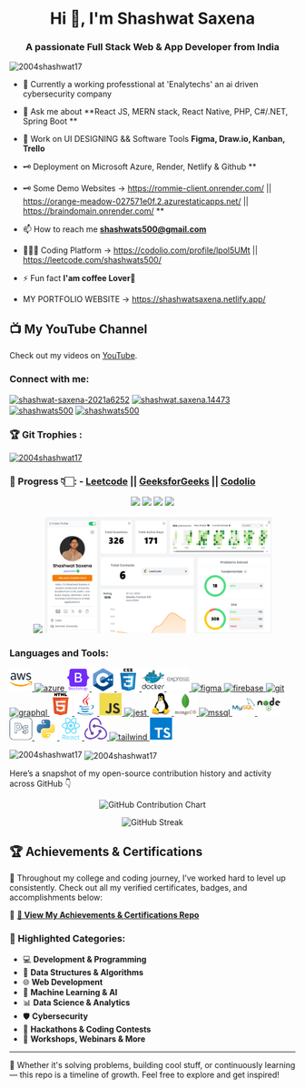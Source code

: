 
<h1 align="center">Hi 👋, I'm Shashwat Saxena</h1>
<h3 align="center">A passionate Full Stack Web & App Developer from India</h3>

<p align="left"> <img src="https://komarev.com/ghpvc/?username=2004shashwat17&label=Profile%20views&color=0e75b6&style=flat" alt="2004shashwat17" /> </p>

- 🔭 Currently a working professtional at 'Enalytechs' an ai driven cybersecurity company 

- 💬 Ask me about **React JS, MERN stack, React Native, PHP, C#/.NET, Spring Boot **

- 🍬 Work on UI DESIGNING && Software Tools **Figma, Draw.io, Kanban, Trello**

- 🗝️ Deployment on Microsoft Azure, Render, Netlify & Github **

- 🗝 Some Demo Websites -> https://rommie-client.onrender.com/ || https://orange-meadow-027571e0f.2.azurestaticapps.net/ || https://braindomain.onrender.com/ **

- 📫 How to reach me **shashwats500@gmail.com**

- 👩🏻‍💻 Coding Platform -> https://codolio.com/profile/lpol5UMt || https://leetcode.com/shashwats500/

- ⚡ Fun fact **I'am coffee Lover🍵**

- MY PORTFOLIO WEBSITE -> https://shashwatsaxena.netlify.app/

## 📺 My YouTube Channel  
Check out my videos on [YouTube](https://www.youtube.com/@shashwatsaxena9628).

<h3 align="left">Connect with me:</h3>
<p align="left">
<a href="https://linkedin.com/in/shashwat-saxena-2021a6252" target="blank"><img align="center" src="https://raw.githubusercontent.com/rahuldkjain/github-profile-readme-generator/master/src/images/icons/Social/linked-in-alt.svg" alt="shashwat-saxena-2021a6252" height="30" width="40" /></a>
<a href="https://fb.com/shashwat.saxena.14473" target="blank"><img align="center" src="https://raw.githubusercontent.com/rahuldkjain/github-profile-readme-generator/master/src/images/icons/Social/facebook.svg" alt="shashwat.saxena.14473" height="30" width="40" /></a>
<a href="https://instagram.com/shashwats500" target="blank"><img align="center" src="https://raw.githubusercontent.com/rahuldkjain/github-profile-readme-generator/master/src/images/icons/Social/instagram.svg" alt="shashwats500" height="30" width="40" /></a>
<a href="https://www.leetcode.com/shashwats500" target="blank"><img align="center" src="https://raw.githubusercontent.com/rahuldkjain/github-profile-readme-generator/master/src/images/icons/Social/leet-code.svg" alt="shashwats500" height="30" width="40" /></a>
</p>

### 🏆 Git Trophies :
<p align="left"> <a href="https://github.com/ryo-ma/github-profile-trophy"><img src="https://github-profile-trophy.vercel.app/?username=2004shashwat17" alt="2004shashwat17" /></a> </p>

### 🔗 Progress 👇🏻: - [Leetcode](https://leetcode.com/shashwats500/) || [GeeksforGeeks](https://www.geeksforgeeks.org/user/shashwafgi6/) || [Codolio](https://codolio.com/profile/lpol5UMt)
<p align="center">
  <img src="https://img.shields.io/badge/LeetCode-50DaysOfCode-yellow?style=for-the-badge&logo=leetcode&logoColor=white" />
  <img src="https://img.shields.io/badge/LeetCode-100DaysOfCode-orange?style=for-the-badge&logo=leetcode&logoColor=white" />
  <img src="https://img.shields.io/badge/DSA%20Practice-GeeksforGeeks-green?style=for-the-badge&logo=geeksforgeeks" />
  <img src="https://img.shields.io/badge/Platform-Codolio-blue?style=for-the-badge&logo=codeforces" />
</p>
<p align="center">
  <img src="https://leetcard.jacoblin.cool/shashwats500?theme=unicorn&ext=heatmap" width="400" />
  <img src="https://github.com/2004shashwat17/2004shashwat17/blob/main/codolio.png" alt="Codolio Progress" width="400" />
</p>
<h3 align="left">Languages and Tools:</h3>
<p align="left"> <a href="https://aws.amazon.com" target="_blank" rel="noreferrer"> <img src="https://raw.githubusercontent.com/devicons/devicon/master/icons/amazonwebservices/amazonwebservices-original-wordmark.svg" alt="aws" width="40" height="40"/> </a> <a href="https://azure.microsoft.com/en-in/" target="_blank" rel="noreferrer"> <img src="https://www.vectorlogo.zone/logos/microsoft_azure/microsoft_azure-icon.svg" alt="azure" width="40" height="40"/> </a> <a href="https://getbootstrap.com" target="_blank" rel="noreferrer"> <img src="https://raw.githubusercontent.com/devicons/devicon/master/icons/bootstrap/bootstrap-plain-wordmark.svg" alt="bootstrap" width="40" height="40"/> </a> <a href="https://www.w3schools.com/cpp/" target="_blank" rel="noreferrer"> <img src="https://raw.githubusercontent.com/devicons/devicon/master/icons/cplusplus/cplusplus-original.svg" alt="cplusplus" width="40" height="40"/> </a> <a href="https://www.w3schools.com/css/" target="_blank" rel="noreferrer"> <img src="https://raw.githubusercontent.com/devicons/devicon/master/icons/css3/css3-original-wordmark.svg" alt="css3" width="40" height="40"/> </a> <a href="https://www.docker.com/" target="_blank" rel="noreferrer"> <img src="https://raw.githubusercontent.com/devicons/devicon/master/icons/docker/docker-original-wordmark.svg" alt="docker" width="40" height="40"/> </a> <a href="https://expressjs.com" target="_blank" rel="noreferrer"> <img src="https://raw.githubusercontent.com/devicons/devicon/master/icons/express/express-original-wordmark.svg" alt="express" width="40" height="40"/> </a> <a href="https://www.figma.com/" target="_blank" rel="noreferrer"> <img src="https://www.vectorlogo.zone/logos/figma/figma-icon.svg" alt="figma" width="40" height="40"/> </a> <a href="https://firebase.google.com/" target="_blank" rel="noreferrer"> <img src="https://www.vectorlogo.zone/logos/firebase/firebase-icon.svg" alt="firebase" width="40" height="40"/> </a> <a href="https://git-scm.com/" target="_blank" rel="noreferrer"> <img src="https://www.vectorlogo.zone/logos/git-scm/git-scm-icon.svg" alt="git" width="40" height="40"/> </a> <a href="https://graphql.org" target="_blank" rel="noreferrer"> <img src="https://www.vectorlogo.zone/logos/graphql/graphql-icon.svg" alt="graphql" width="40" height="40"/> </a> <a href="https://www.w3.org/html/" target="_blank" rel="noreferrer"> <img src="https://raw.githubusercontent.com/devicons/devicon/master/icons/html5/html5-original-wordmark.svg" alt="html5" width="40" height="40"/> </a> <a href="https://www.java.com" target="_blank" rel="noreferrer"> <img src="https://raw.githubusercontent.com/devicons/devicon/master/icons/java/java-original.svg" alt="java" width="40" height="40"/> </a> <a href="https://developer.mozilla.org/en-US/docs/Web/JavaScript" target="_blank" rel="noreferrer"> <img src="https://raw.githubusercontent.com/devicons/devicon/master/icons/javascript/javascript-original.svg" alt="javascript" width="40" height="40"/> </a> <a href="https://jestjs.io" target="_blank" rel="noreferrer"> <img src="https://www.vectorlogo.zone/logos/jestjsio/jestjsio-icon.svg" alt="jest" width="40" height="40"/> </a> <a href="https://www.linux.org/" target="_blank" rel="noreferrer"> <img src="https://raw.githubusercontent.com/devicons/devicon/master/icons/linux/linux-original.svg" alt="linux" width="40" height="40"/> </a> <a href="https://www.mongodb.com/" target="_blank" rel="noreferrer"> <img src="https://raw.githubusercontent.com/devicons/devicon/master/icons/mongodb/mongodb-original-wordmark.svg" alt="mongodb" width="40" height="40"/> </a> <a href="https://www.microsoft.com/en-us/sql-server" target="_blank" rel="noreferrer"> <img src="https://www.svgrepo.com/show/303229/microsoft-sql-server-logo.svg" alt="mssql" width="40" height="40"/> </a> <a href="https://www.mysql.com/" target="_blank" rel="noreferrer"> <img src="https://raw.githubusercontent.com/devicons/devicon/master/icons/mysql/mysql-original-wordmark.svg" alt="mysql" width="40" height="40"/> </a> <a href="https://nodejs.org" target="_blank" rel="noreferrer"> <img src="https://raw.githubusercontent.com/devicons/devicon/master/icons/nodejs/nodejs-original-wordmark.svg" alt="nodejs" width="40" height="40"/> </a> <a href="https://www.photoshop.com/en" target="_blank" rel="noreferrer"> <img src="https://raw.githubusercontent.com/devicons/devicon/master/icons/photoshop/photoshop-line.svg" alt="photoshop" width="40" height="40"/> </a> <a href="https://www.python.org" target="_blank" rel="noreferrer"> <img src="https://raw.githubusercontent.com/devicons/devicon/master/icons/python/python-original.svg" alt="python" width="40" height="40"/> </a> <a href="https://reactjs.org/" target="_blank" rel="noreferrer"> <img src="https://raw.githubusercontent.com/devicons/devicon/master/icons/react/react-original-wordmark.svg" alt="react" width="40" height="40"/> </a> <a href="https://redux.js.org" target="_blank" rel="noreferrer"> <img src="https://raw.githubusercontent.com/devicons/devicon/master/icons/redux/redux-original.svg" alt="redux" width="40" height="40"/> </a> <a href="https://tailwindcss.com/" target="_blank" rel="noreferrer"> <img src="https://www.vectorlogo.zone/logos/tailwindcss/tailwindcss-icon.svg" alt="tailwind" width="40" height="40"/> </a> <a href="https://www.typescriptlang.org/" target="_blank" rel="noreferrer"> <img src="https://raw.githubusercontent.com/devicons/devicon/master/icons/typescript/typescript-original.svg" alt="typescript" width="40" height="40"/> </a> </p>

<p><img align="left" src="https://github-readme-stats.vercel.app/api/top-langs?username=2004shashwat17&show_icons=true&locale=en&layout=compact" alt="2004shashwat17" /></p>

<p>&nbsp;<img align="center" src="https://github-readme-stats.vercel.app/api?username=2004shashwat17&show_icons=true&locale=en" alt="2004shashwat17" /></p>

Here’s a snapshot of my open-source contribution history and activity across GitHub 👇

<p align="center"> <img src="https://ghchart.rshah.org/2004shashwat17" alt="GitHub Contribution Chart" /> </p> <p align="center"> <img src="https://github-readme-streak-stats.herokuapp.com?user=2004shashwat17&theme=tokyonight" alt="GitHub Streak" /> </p> 

## 🏆 Achievements & Certifications

🎯 Throughout my college and coding journey, I’ve worked hard to level up consistently. Check out all my verified certificates, badges, and accomplishments below:

📂 **[🔗 View My Achievements & Certifications Repo](https://github.com/2004shashwat17/achievements-Certificates)**

### 🧠 Highlighted Categories:
- 💻 **Development & Programming**
- 🧮 **Data Structures & Algorithms**
- 🌐 **Web Development**
- 🤖 **Machine Learning & AI**
- 📊 **Data Science & Analytics**
- 🛡️ **Cybersecurity**
- 🧩 **Hackathons & Coding Contests**
- 📜 **Workshops, Webinars & More**

---
📌 Whether it's solving problems, building cool stuff, or continuously learning — this repo is a timeline of growth. Feel free to explore and get inspired!








